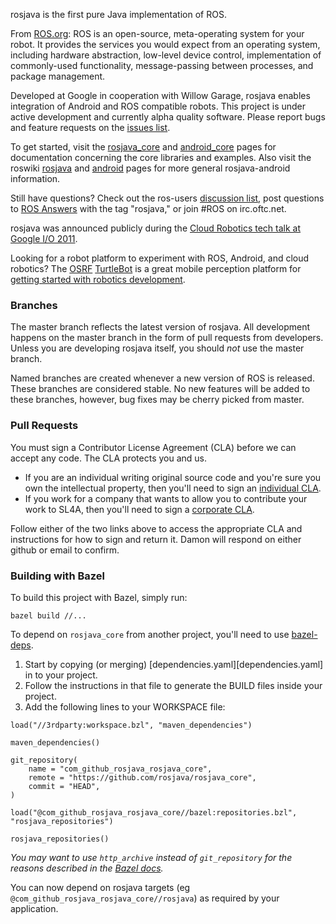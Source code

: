 rosjava is the first pure Java implementation of ROS.

From [ROS.org](http://www.ros.org/wiki/): ROS is an open-source, meta-operating
system for your robot. It provides the services you would expect from an
operating system, including hardware abstraction, low-level device control,
implementation of commonly-used functionality, message-passing between
processes, and package management.

Developed at Google in cooperation with Willow Garage, rosjava enables
integration of Android and ROS compatible robots. This project is under active
development and currently alpha quality software. Please report bugs and feature
requests on the [issues
list](https://github.com/rosjava/rosjava/issues?state=open).

To get started, visit the
[rosjava_core](http://rosjava.github.com/rosjava_core/latest) and
[android_core](http://rosjava.github.com/android_core/latest) pages for
documentation concerning the core libraries and examples. Also visit the roswiki
[rosjava](http://wiki.ros.org/rosjava) and
[android](http://wiki.ros.org/android) pages for more general rosjava-android
information.

Still have questions? Check out the ros-users [discussion
list](https://discourse.ros.org/c/rosjava), post questions to [ROS
Answers](http://answers.ros.org/questions/) with the tag "rosjava," or join #ROS
on irc.oftc.net.

rosjava was announced publicly during the [Cloud Robotics tech talk at Google
I/O 2011](http://www.youtube.com/watch?feature=player_embedded&v=FxXBUp-4800).

Looking for a robot platform to experiment with ROS, Android, and cloud
robotics? The [OSRF](http://www.osrfoundation.org/)
[TurtleBot](http://wiki.ros.org/Robots/TurtleBot) is a great mobile perception
platform for [getting started with robotics
development](http://www.youtube.com/watch?feature=player_embedded&v=MOEjL8JDvd0).

### Branches ###

The master branch reflects the latest version of rosjava. All development
happens on the master branch in the form of pull requests from developers.
Unless you are developing rosjava itself, you should _not_ use the master
branch.

Named branches are created whenever a new version of ROS is released. These
branches are considered stable. No new features will be added to these branches,
however, bug fixes may be cherry picked from master.

### Pull Requests ###

You must sign a Contributor License Agreement (CLA) before we can accept any
code. The CLA protects you and us.

* If you are an individual writing original source code and you're sure you own
  the intellectual property, then you'll need to sign an [individual
  CLA](https://developers.google.com/open-source/cla/individual).
* If you work for a company that wants to allow you to contribute your work to
  SL4A, then you'll need to sign a [corporate
  CLA](https://developers.google.com/open-source/cla/corporate).

Follow either of the two links above to access the appropriate CLA and
instructions for how to sign and return it. Damon will respond on either github
or email to confirm.

### Building with Bazel ###

To build this project with Bazel, simply run:

```
bazel build //...
```

To depend on `rosjava_core` from another project, you'll need to use
[bazel-deps](https://github.com/johnynek/bazel-deps).

1. Start by copying (or merging) [dependencies.yaml][dependencies.yaml] in to
   your project.
1. Follow the instructions in that file to generate the BUILD files inside your
   project.
1. Add the following lines to your WORKSPACE file:

```
load("//3rdparty:workspace.bzl", "maven_dependencies")

maven_dependencies()

git_repository(
    name = "com_github_rosjava_rosjava_core",
    remote = "https://github.com/rosjava/rosjava_core",
    commit = "HEAD",
)

load("@com_github_rosjava_rosjava_core//bazel:repositories.bzl", "rosjava_repositories")

rosjava_repositories()
```

*You may want to use `http_archive` instead of `git_repository` for the reasons
described in the [Bazel docs][git-repository-docs].*

[git-repository-docs]: https://docs.bazel.build/versions/master/be/workspace.html#git_repository

You can now depend on rosjava targets (eg
`@com_github_rosjava_rosjava_core//rosjava`) as required by your application.
